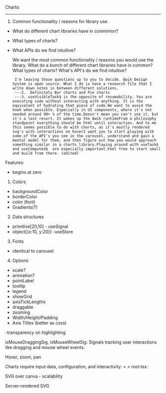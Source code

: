 Charts:

-----------

1) Common functionality / reasons for library use
- What do different chart libraries have in commmon?
- What types of charts?
- What APIs do we find intuitive?


    We want the most common functionality / reasons you would use the library. What do a bunch of different chart libraries have in common? What types of charts? What's API's do we find intuitive?

       I'm leaving those questions up to you to decide. Qwik Design System is open source. What I do is have a research file that I write down notes in between different solutions.
       ---2.  Definitely Bar charts and Pie charts
       ---3. useVisibleTask$ is the opposite of resumability. You are executing code without interacting with anything. It is the equivalent of hydrating that piece of code.We want to avoid the hook when possible. Especially in UI components, where it's not needed around 90+ % of the time.Doesn't mean you can't use it, but it's a last resort. It wakes up the Qwik runtimeFrom a philosophy standpoint everything should be html until interaction. And to me this seems possible to do with charts, as it's mostly rendered svg's with interactions on hoverI want you to start playing with some of the API's you see in the carousel, understand and gain a mental model for them, and then figure out how you would approach something similar in a charts library.Playing around with useTask$  and useComputed$  are especially important.Feel free to start small and build from there. (edited)


Features:
- begins at zero
1) Colors
- backgroundColor
- borderColor
- color (font)
- Gradients(?)

2) Data structures
- primitive[20,10] - useSignal
- object[{x:10, y:20}] -useStore 
 
3) Fonts
- identical to carousel

4) Options
- scale?
- animation?
- pointLabel
- tooltip
- legend
- showGrid
- axisTickLengths
- draggable
- zooming
- Width/Height/Padding
- Axis Titles (better as csss)

-transparency on highlighting


isMouseDraggingSig, isMouseWheelSig: Signals tracking user interactions like dragging and mouse wheel events.

Hover, zoom, pan

Charts require input data, configuration, and interactivity:
= > root.tsx:

SVG over canva - scalability

Server-rendered SVG